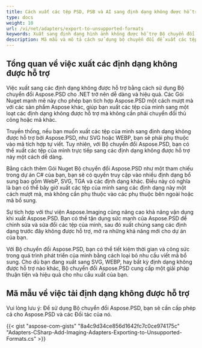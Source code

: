 ```yaml
---
title: Cách xuất các tệp PSD, PSB và AI sang định dạng không được hỗ trợ bởi Aspose.PSD
type: docs
weight: 10
url: /vi/net/adapters/export-to-unsupported-formats
keywords: Xuất sang định dạng hình ảnh không được hỗ trợ Bộ chuyển đổi WebP SVG PNG JPEG TIFF GIF BMP
description: Mã mẫu và mô tả cách sử dụng bộ chuyển đổi để xuất các tệp PSD, PSB và AI sang các định dạng không được hỗ trợ bởi Aspose.PSD
---
```


## Tổng quan về việc xuất các định dạng không được hỗ trợ

Việc xuất sang các định dạng không được hỗ trợ bằng cách sử dụng Bộ chuyển đổi Aspose.PSD cho .NET trở nên dễ dàng và hiệu quả. Các Gói Nuget mạnh mẽ này cho phép bạn tích hợp Aspose.PSD một cách mượt mà với các sản phẩm Aspose khác, giúp bạn xuất các tệp của mình sang một loạt các định dạng không được hỗ trợ mà không cần phải chuyển đổi thủ công hoặc mã khác.

Truyền thống, nếu bạn muốn xuất các tệp của mình sang định dạng không được hỗ trợ bởi Aspose.PSD, như SVG hoặc WEBP, bạn sẽ phải phụ thuộc vào mã tích hợp tự viết. Tuy nhiên, với Bộ chuyển đổi Aspose.PSD, bạn có thể xuất các tệp của mình trực tiếp sang các định dạng không được hỗ trợ này một cách dễ dàng.

Bằng cách thêm Gói Nuget Bộ chuyển đổi Aspose.PSD như một tham chiếu trong dự án C# của bạn, bạn sẽ có quyền truy cập vào nhiều định dạng bổ sung bao gồm WebP, SVG, TGA và các định dạng khác. Điều này có nghĩa là bạn có thể bây giờ xuất các tệp của mình sang các định dạng này một cách mượt mà, mà không cần phụ thuộc vào các phụ thuộc bên ngoài hoặc mã bổ sung.

Sự tích hợp với thư viện Aspose.Imaging cũng nâng cao khả năng vận dụng khi xuất Aspose.PSD. Bạn có thể tận dụng sức mạnh của Aspose.PSD để chỉnh sửa và sửa đổi các tệp của mình, sau đó xuất chúng sang các định dạng trước đây không được hỗ trợ, mở ra những khả năng mới cho dự án của bạn.

Với Bộ chuyển đổi Aspose.PSD, bạn có thể tiết kiệm thời gian và công sức trong quá trình phát triển của mình bằng cách loại bỏ nhu cầu viết mã bổ sung. Cho dù bạn đang xuất sang SVG, WEBP, hay bất kỳ định dạng không được hỗ trợ nào khác, Bộ chuyển đổi Aspose.PSD cung cấp một giải pháp thuận tiện và hiệu quả cho nhu cầu xuất của bạn.

## Mã mẫu về việc tải định dạng không được hỗ trợ

Vui lòng lưu ý: Để sử dụng Bộ chuyển đổi Aspose.PSD, bạn sẽ cần cấp phép cả cho Aspose.PSD và các Đối tác của nó.

{{< gist "aspose-com-gists" "8a4c9d34ce856d1642fc7c0ce974175c" "Adapters-CSharp-Add-Imaging-Adapters-Exporting-to-Unsupported-Formats.cs" >}}
